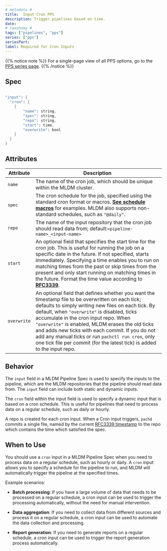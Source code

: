 ```yaml
---
# metadata # 
title:  Input Cron PPS
description: Trigger pipelines based on time.
date: 
# taxonomy #
tags: ["pipelines", "pps"]
series: ["pps"]
seriesPart:
label: Required for Cron Inputs
---
```


{{% notice note %}}
For a single-page view of all PPS options, go to the [PPS series page](/series/pps).
{{% /notice %}}

## Spec 

```s

"input": {
  "cron": {
    {
        "name": string,
        "spec": string,
        "repo": string,
        "start": time,
        "overwrite": bool
    }
  }
}

```

## Attributes 

| Attribute     | Description                                                                                                                       |
|-----------|-----------------------------------------------------------------------------------------------------------------------------------|
| `name`      | The name of the cron job, which should be unique within the MLDM cluster.                                                     |
| `spec`      | The cron schedule for the job, specified using the standard cron format or macros. [**See schedule macros**](https://en.wikipedia.org/wiki/Cron) for examples. MLDM also supports non-standard schedules, such as `"@daily"`.  |
| `repo`      | The name of the input repository that the cron job should read data from; default:`<pipeline-name>_<input-name>` |
| `start`     | An optional field that specifies the start time for the cron job. This is useful for running the job on a specific date in the future. If not specified, starts immediately.  Specifying a time enables you to run on matching times from the past or skip times from the present and only start running on matching times in the future. Format the time value according to [**RFC3339**](https://www.ietf.org/rfc/rfc3339.txt). |
| `overwrite` | An optional field that defines whether you want the timestamp file to be overwritten on each tick; defaults to simply writing new files on each tick. By default, when `"overwrite"` is disabled, ticks accumulate in the cron input repo. When `"overwrite"` is enabled, MLDM erases the old ticks and adds new ticks with each commit. If you do not add any manual ticks or run `pachctl run cron`, only one tick file per commit (for the latest tick) is added to the input repo. |




## Behavior 
The `input` field in a MLDM Pipeline Spec is used to specify the inputs to the pipeline, which are the MLDM repositories that the pipeline should read data from. The `input` field can include both static and dynamic inputs.

The `cron` field within the input field is used to specify a dynamic input that is based on a cron schedule. This is useful for pipelines that need to process data on a regular schedule, such as daily or hourly. 

A repo is created for each cron input. When a Cron input triggers, `pachd` commits a single file, named by the current [RFC3339 timestamp](https://www.ietf.org/rfc/rfc3339.txt) to the repo which contains the time which satisfied the spec.


## When to Use

You should use a `cron` input in a MLDM Pipeline Spec when you need to process data on a regular schedule, such as hourly or daily. A `cron` input allows you to specify a schedule for the pipeline to run, and MLDM will automatically trigger the pipeline at the specified times.

Example scenarios:

- **Batch processing**: If you have a large volume of data that needs to be processed on a regular schedule, a cron input can be used to trigger the processing automatically, without the need for manual intervention.

- **Data aggregation**: If you need to collect data from different sources and process it on a regular schedule, a cron input can be used to automate the data collection and processing.

- **Report generation**: If you need to generate reports on a regular schedule, a cron input can be used to trigger the report generation process automatically.